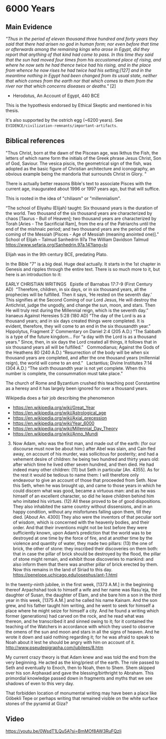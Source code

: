 # 6000 Years

## Main Evidence

*"Thus in the period of eleven thousand three hundred and forty years they said that there had arisen no god in human form; nor even before that time or afterwards among the remaining kings who arose in Egypt, did they report that anything of that kind had come to pass. In this time they said that the sun had moved four times from his accustomed place of rising, and where he now sets he had thence twice had his rising, and in the place from whence he now rises he had twice had his setting;[127] and in the meantime nothing in Egypt had been changed from its usual state, neither that which comes from the earth nor that which comes to them from the river nor that which concerns diseases or deaths."* [2]

- Herodotus, An Account of Egypt, 440 BCE

This is the hypothesis endorsed by Ethical Skeptic and mentioned in his thesis.

It's also supported by the ostrich egg (~6200 years). See `EVIDENCE/civilization-remnants/important-artifacts`.

## Biblical references

"Thus Christ, born at the dawn of the Piscean age, was Ikthus the Fish, the letters of which name form the initials of the Greek phrase Jesus Christ, Son of God, Saviour. The vesica piscis, the geometrical sign of the fish, was adopted as the basic figure of Christian architecture and iconography, an obvious example being the mandorla that surrounds Christ in Glory. "

There is actually better reasons Bible's text to associate Pisces with the current age, inaugurated about 1996 or 1997 years ago, but that will suffice.

This is rooted in the idea of "chiliasm" or "millennialism".  

“The school of Eliyahu (Elijah) taught: Six thousand years is the duration of the world. Two thousand of the six thousand years are characterized by chaos [Taurus - Bull of Heaven]; two thousand years are characterized by Torah [Aries - The Sacrificial Ram], from the era of the Patriarchs until the end of the mishnaic period; and two thousand years are the period of the coming of the Messiah [Pisces - Age of Messiah (meaning anointed one)].”
School of Elijah – Talmud
Sanhedrin 97a
The William Davidson Talmud
https://www.sefaria.org/Sanhedrin.97a.14?lang=bi 

Elijah was in the 9th century BCE, predating Plato.

In the Bible "7" is a big deal. Huge deal actually.  It starts in the 1st chapter in Genesis and ripples through the entire text.  There is so much more to it, but here is an introduction to it:

EARLY CHRISTIAN WRITINGS
 
Epistle of Barnabas 17:7-9 (First Century AD) 
“Therefore, children, in six days, or in six thousand years, all the prophecies will be fulfilled. Then it says, ‘He rested on the seventh day.’ This signifies at the Second Coming of our Lord Jesus, He will destroy the Antichrist, judge the ungodly, and change the sun, moon, and stars. Then He will truly rest during the Millennial reign, which is the seventh day.”
 
Iranaeus Against Heresies 5:28 (180 AD)
“The day of the Lord is as a thousand years; and in six days created things were completed. It is evident, therefore, they will come to an end in the six thousandth year.”
 
Hippolytus, Fragment 2′ Commentary on Daniel 2:4 (205 A.D.)
“The Sabbath is a type of the future kingdom… For “a day with the Lord is as a thousand years.” Since, then, in six days the Lord created all things, it follows that in six thousand years all will be fulfilled.”
 
Commodianus; Against the Gods of the Heathens 80 (240 A.D.)
“Resurrection of the body will be when six thousand years are completed, and after the one thousand years (millennial reign), the world will come to an end.”
 
Lactantius; Divine Institutes 7:14 (304 A.D.)
“The sixth thousandth year is not yet complete. When this number is complete, the consummation must take place.”

The church of Rome and Byzantium crushed this teaching post Constantine as a heresy and it has largely been ignored for over a thousand years.

Wikipedia does a fair job describing the phenomenon

- https://en.wikipedia.org/wiki/Great_Year
- https://en.wikipedia.org/wiki/Astrological_age
- https://en.wikipedia.org/wiki/Axial_precession
- https://en.wikipedia.org/wiki/Year_6000
- https://en.wikipedia.org/wiki/Millennial_Day_Theory
- https://en.wikipedia.org/wiki/Anno_Mundi

3. Now Adam, who was the first man, and made out of the earth: (for our discourse must now be about him:) after Abel was slain, and Cain fled away, on account of his murder, was sollicitous for posterity; and had a vehement desire of children: he being two hundred and thirty years old: after which time he lived other seven hundred, and then died. He had indeed many other children: (11) but Seth in particular [An. 4355]. As for the rest it would be tedious to name them: I will therefore only endeavour to give an account of those that proceeded from Seth. Now this Seth, when he was brought up, and came to those years in which he could discern what was good, became a virtuous man: and as he was himself of an excellent character, so did he leave children behind him who imitated his virtues. (12) All these proved to be of good dispositions. They also inhabited the same country without dissensions, and in an happy condition, without any misfortunes falling upon them, till they died. [About An. 4300] They also were the inventors of that peculiar sort of wisdom, which is concerned with the heavenly bodies, and their order. And that their inventions might not be lost before they were sufficiently known, upon Adam’s prediction that the world was to be destroyed at one time by the force of fire, and at another time by the violence and quantity of water, they made two pillars: (13) the one of brick, the other of stone: they inscribed their discoveries on them both: that in case the pillar of brick should be destroyed by the flood, the pillar of stone might remain, and exhibit those discoveries to mankind: and also inform them that there was another pillar of brick erected by them. Now this remains in the land of Siriad to this day.
https://penelope.uchicago.edu/josephus/ant-1.html

In the twenty-ninth jubilee, in the first week, [1373 A.M.] in the beginning thereof Arpachshad took to himself a wife and her name was Rasu'eja, the daughter of Susan, the daughter of Elam, and she bare him a son in the third year in this week, [1375 A.M.] and he called his name Kainam.
And the son grew, and his father taught him writing, and he went to seek for himself a place where he might seize for himself a city.
And he found a writing which former (generations) had carved on the rock, and he read what was thereon, and he transcribed it and sinned owing to it; for it contained the teaching of the Watchers in accordance with which they used to observe the omens of the sun and moon and stars in all the signs of heaven.
And he wrote it down and said nothing regarding it; for he was afraid to speak to Noah about it lest he should be angry with him on account of it.
http://www.pseudepigrapha.com/jubilees/8.htm

My current crazy theory is that Adam knew and was told the end from the very beginning.  He acted as the king/priest of the earth.  The role passed to Seth and eventually to Enoch, then to Noah, then to Shem.  Shem skipped over his son Arphaxad and gave the blessing/birthright to Abraham.  This primordial knowledge passed down in fragments and myths that we see shadows of even to this very day.

That forbidden location of monumental writing may have been a place like Göbekli Tepe or perhaps writing that remained visible on the white surface stones of the pyramid at Giza?

## Video

https://youtu.be/0WsdT1LQu5A?si=BmMOf8AW3RuFQzli